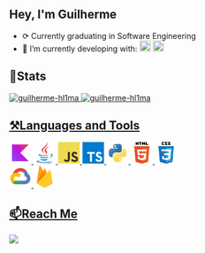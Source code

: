 ## Hey, I'm Guilherme

- ⟳ Currently graduating in Software Engineering
- 🌱 <span>I’m currently developing with: <a href="https://spring.io/"><img width="20" height="20" src="https://cdn.jsdelivr.net/gh/devicons/devicon@latest/icons/spring/spring-original.svg" /></span></a> <a href="https://nextjs.org/"><span><img width="20" height="20" src="https://cdn.jsdelivr.net/gh/devicons/devicon@latest/icons/nextjs/nextjs-original.svg" /></span></a>


## 🔗Stats

<div>
  <a href="https://github.com/guilherme-hl1ma">
  <img height="180em" src="https://github-readme-stats.vercel.app/api?username=guilherme-hl1ma&show_icons=true&theme=dark&locale=en" alt="guilherme-hl1ma" />
  <img height="180em" src="https://github-readme-stats.vercel.app/api/top-langs?username=guilherme-hl1ma&show_icons=true&theme=dark&locale=en&layout=compact" alt="guilherme-hl1ma" />
</div>
      
## ⚒️Languages and Tools

<div> 
  
  <div>
    <a href="https://kotlinlang.org/" target="_blank" rel="noreferrer"> 
      <img src="https://raw.githubusercontent.com/devicons/devicon/master/icons/kotlin/kotlin-original.svg" alt="kotlin" width="40" height="40"/> 
    </a> 
    <a href="https://www.java.com" target="_blank" rel="noreferrer"> 
      <img src="https://raw.githubusercontent.com/devicons/devicon/master/icons/java/java-original.svg" alt="java" width="40" height="40"/> 
    </a> 
    <a href="https://developer.mozilla.org/en-US/docs/Web/JavaScript" target="_blank" rel="noreferrer"> 
      <img src="https://raw.githubusercontent.com/devicons/devicon/master/icons/javascript/javascript-original.svg" alt="javascript" width="40" height="40"/> 
    </a> 
    <a href="https://www.typescriptlang.org/" target="_blank" rel="noreferrer">
      <img src="https://raw.githubusercontent.com/devicons/devicon/master/icons/typescript/typescript-original.svg" alt="typescript" width="40" height="40"/>
    </a> 
    <a href="https://www.python.org" target="_blank" rel="noreferrer"> 
      <img src="https://raw.githubusercontent.com/devicons/devicon/master/icons/python/python-original.svg" alt="python" width="40" height="40"/> 
    </a>   
    <a href="https://www.w3.org/html/" target="_blank" rel="noreferrer">
      <img src="https://raw.githubusercontent.com/devicons/devicon/master/icons/html5/html5-original-wordmark.svg" alt="html5" width="40" height="40"/> 
    </a>  
    <a href="https://www.w3schools.com/css/" target="_blank" rel="noreferrer"> 
      <img src="https://raw.githubusercontent.com/devicons/devicon/master/icons/css3/css3-original-wordmark.svg" alt="css3" width="40" height="40"/>
  </div>
    
  <div>
    <a href="https://cloud.google.com/" target="_blank" rel="noreferrer"> 
      <img src="https://raw.githubusercontent.com/devicons/devicon/master/icons/googlecloud/googlecloud-original.svg" alt="googlecloud" width="40" height="40"/>
     <a href="https://firebase.google.com/?hl=en&authuser=0" target="_blank" rel="noreferrer"> 
      <img src="https://raw.githubusercontent.com/devicons/devicon/master/icons/firebase/firebase-original.svg" alt="firebase" width="40" height="40"/>
  </div>
      
<div>

## 📫Reach Me
<div> 
  <a href = "mailto:guihlimaa@gmail.com"><img src="https://img.shields.io/badge/-Gmail-%23333?style=for-the-badge&logo=gmail&logoColor=white" target="_blank"></a>
</div>
